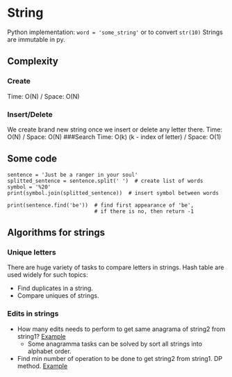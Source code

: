 # String
Python implementation: `word = 'some_string'` or to convert `str(10)`
Strings are immutable in py.

## Complexity
### Create
Time: O(N) / Space: O(N)
### Insert/Delete
We create brand new string once we insert or delete any letter there.
Time: O(N) / Space: O(N)
###Search
Time: O(k) (k - index of letter) / Space: O(1)

## Some code
```
sentence = 'Just be a ranger in your soul'
splitted_sentence = sentence.split(' ')  # create list of words
symbol = '%20'
print(symbol.join(splitted_sentence))  # insert symbol between words

print(sentence.find('be'))  # find first appearance of 'be',
                            # if there is no, then return -1
```

## Algorithms for strings
### Unique letters
There are huge variety of tasks to compare letters in strings. Hash table are used widely for such topics:
- Find duplicates in a string.
- Compare uniques of strings.
### Edits in strings
- How many edits needs to perform to get same anagrama of string2 from string1? [Example](https://github.com/kotsky/programming-exercises/blob/master/String/One%20Edit%20Or%20Less.py)
  - Some anagramma tasks can be solved by sort all strings into alphabet order.
- Find min number of operation to be done to get string2 from string1. DP method. [Example](https://github.com/kotsky/programming-exercises/blob/master/Dynamic%20Programming/Min%20Number%20Of%20Edits.py)
